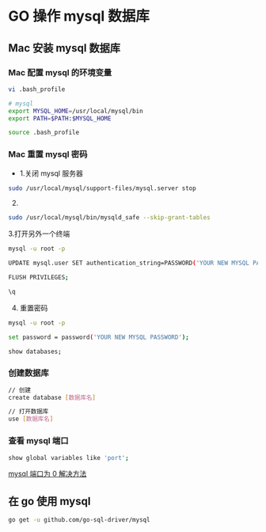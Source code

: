 # GO 操作 mysql 数据库

## Mac 安装 mysql 数据库

### Mac 配置 mysql 的环境变量

```bash
vi .bash_profile

# mysql
export MYSQL_HOME=/usr/local/mysql/bin
export PATH=$PATH:$MYSQL_HOME

source .bash_profile
```

### Mac 重置 mysql 密码

- 1.关闭 mysql 服务器

```bash
sudo /usr/local/mysql/support-files/mysql.server stop
```

2.

```bash
sudo /usr/local/mysql/bin/mysqld_safe --skip-grant-tables
```

3.打开另外一个终端

```bash
mysql -u root -p

UPDATE mysql.user SET authentication_string=PASSWORD('YOUR NEW MYSQL PASSWORD') WHERE User='root';

FLUSH PRIVILEGES;

\q
```

4. 重置密码

```bash
mysql -u root -p

set password = password('YOUR NEW MYSQL PASSWORD');

show databases;
```

### 创建数据库

```bash
// 创建
create database [数据库名]

// 打开数据库
use [数据库名]
```

### 查看 mysql 端口

```bash
show global variables like 'port';
```

[mysql 端口为 0 解决方法](https://www.jianshu.com/p/a2b5a1d4a36a)

## 在 go 使用 mysql

```bash
go get -u github.com/go-sql-driver/mysql
```
